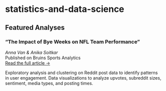 # statistics-and-data-science
## Featured Analyses

### “The Impact of Bye Weeks on NFL Team Performance”  
*Anna Van & Anika Soitkar*  
Published on Bruins Sports Analytics  
[Read the full article →](https://www.bruinsportsanalytics.com/post/nfl-bye-weeks)  

Exploratory analysis and clustering on Reddit post data to identify patterns in user engagement.
Data visualizations to analyze upvotes, subreddit sizes, sentiment, media types, and posting times.
